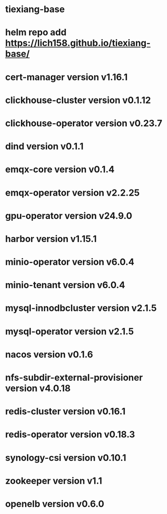 # tiexiang-base
# helm repo add https://lich158.github.io/tiexiang-base/
# cert-manager version v1.16.1
# clickhouse-cluster version v0.1.12
# clickhouse-operator version v0.23.7
# dind version v0.1.1
# emqx-core version v0.1.4
# emqx-operator version v2.2.25
# gpu-operator version v24.9.0
# harbor version v1.15.1
# minio-operator version v6.0.4
# minio-tenant version v6.0.4
# mysql-innodbcluster version v2.1.5
# mysql-operator version v2.1.5
# nacos version v0.1.6
# nfs-subdir-external-provisioner version v4.0.18
# redis-cluster version v0.16.1
# redis-operator version v0.18.3
# synology-csi version v0.10.1
# zookeeper version v1.1
# openelb version v0.6.0